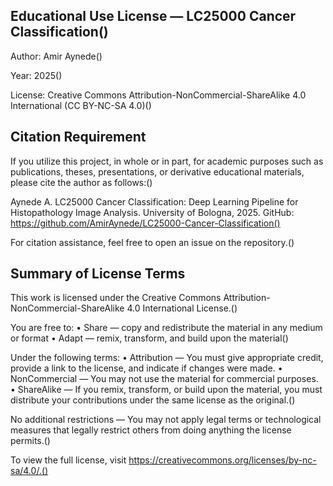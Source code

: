## Educational Use License — LC25000 Cancer Classification()

Author:
Amir Aynede()

Year: 2025()

License: Creative Commons Attribution-NonCommercial-ShareAlike 4.0 International (CC BY-NC-SA 4.0)()



## Citation Requirement

If you utilize this project, in whole or in part, for academic purposes such as publications, theses, presentations, or derivative educational materials, please cite the author as follows:()

Aynede A. LC25000 Cancer Classification: Deep Learning Pipeline for Histopathology Image Analysis. University of Bologna, 2025. GitHub: https://github.com/AmirAynede/LC25000-Cancer-Classification()

For citation assistance, feel free to open an issue on the repository.()



## Summary of License Terms

This work is licensed under the Creative Commons Attribution-NonCommercial-ShareAlike 4.0 International License.()

You are free to:
	•	Share — copy and redistribute the material in any medium or format
	•	Adapt — remix, transform, and build upon the material()

Under the following terms:
	•	Attribution — You must give appropriate credit, provide a link to the license, and indicate if changes were made.
	•	NonCommercial — You may not use the material for commercial purposes.
	•	ShareAlike — If you remix, transform, or build upon the material, you must distribute your contributions under the same license as the original.()

No additional restrictions — You may not apply legal terms or technological measures that legally restrict others from doing anything the license permits.()

To view the full license, visit https://creativecommons.org/licenses/by-nc-sa/4.0/.()
